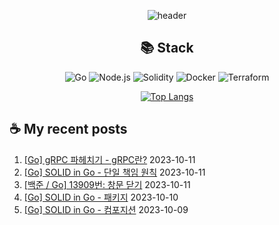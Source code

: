 <div align="center">

![header](https://capsule-render.vercel.app/api?type=waving&color=auto&height=200&section=header&text=Hyohwak%20Lee&fontSize=80)

## 📚 Stack

![Go](https://img.shields.io/badge/Go-00ADD8?style=for-the-badge&logo=go&logoColor=white)
![Node.js](https://img.shields.io/badge/Node.js-43853D?style=for-the-badge&logo=node.js&logoColor=white)
![Solidity](https://img.shields.io/badge/solidity-363636?style=for-the-badge&logo=solidity&logoColor=white)
![Docker](https://img.shields.io/badge/docker-%230db7ed.svg?style=for-the-badge&logo=docker&logoColor=white)
![Terraform](https://img.shields.io/badge/terraform-%235835CC.svg?style=for-the-badge&logo=terraform&logoColor=white)

[![Top Langs](https://github-readme-stats.vercel.app/api/top-langs/?username=piatoss3612&layout=compact)](https://github.com/piatoss3612/github-readme-stats)

</div>

## ☕ My recent posts

1. [[Go] gRPC 파헤치기 - gRPC란?](https://piatoss3612.tistory.com/44) 2023-10-11
2. [[Go] SOLID in Go - 단일 책임 원칙](https://piatoss3612.tistory.com/43) 2023-10-11
3. [[백준 / Go] 13909번: 창문 닫기](https://piatoss3612.tistory.com/42) 2023-10-11
4. [[Go] SOLID in Go - 패키지](https://piatoss3612.tistory.com/41) 2023-10-10
5. [[Go] SOLID in Go - 컴포지션](https://piatoss3612.tistory.com/40) 2023-10-09